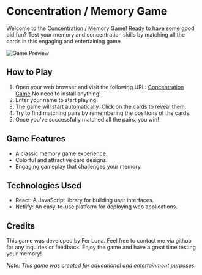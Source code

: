 # Concentration / Memory Game
Welcome to the Concentration / Memory Game! Ready to have some good old fun? Test your memory and concentration skills by matching all the cards in this engaging and entertaining game.

![Game Preview]()

## How to Play
1. Open your web browser and visit the following URL: [Concentration Game](https://ferlu-memory-game.netlify.app/) No need to install anything!
2. Enter your name to start playing.
3. The game will start automatically. Click on the cards to reveal them.
3. Try to find matching pairs by remembering the positions of the cards.
4. Once you've successfully matched all the pairs, you win!

## Game Features
- A classic memory game experience.
- Colorful and attractive card designs.
- Engaging gameplay that challenges your memory.

## Technologies Used
- React: A JavaScript library for building user interfaces.
- Netlify: An easy-to-use platform for deploying web applications.

## Credits
This game was developed by Fer Luna. Feel free to contact me via github for any inquiries or feedback.
Enjoy the game and have a great time testing your memory!

*Note: This game was created for educational and entertainment purposes.*
